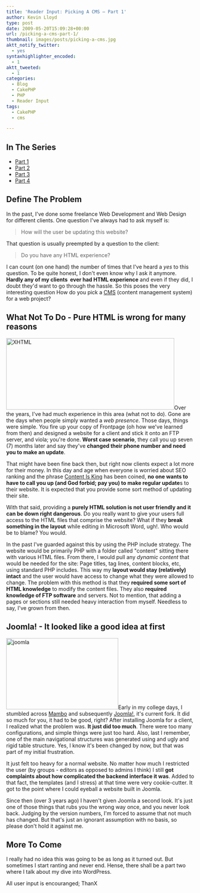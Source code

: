 ```yaml
---
title: 'Reader Input: Picking A CMS – Part 1'
author: Kevin Lloyd
type: post
date: 2009-05-20T15:09:28+00:00
url: /picking-a-cms-part-1/
thumbnail: images/posts/picking-a-cms.jpg
aktt_notify_twitter:
  - yes
syntaxhighlighter_encoded:
  - 1
aktt_tweeted:
  - 1
categories:
  - Blog
  - CakePHP
  - PHP
  - Reader Input
tags:
  - CakePHP
  - cms

---
```

## In The Series

  * [Part 1][1]
  * [Part 2][2]
  * [Part 3][3]
  * [Part 4][4]

## Define The Problem

In the past, I've done some freelance Web Development and Web Design for different clients. One question I've always had to ask myself is:

> How will the user be updating this website?

That question is usually preempted by a question to the client:

> Do you have any HTML experience?

I can count (on one hand) the number of times that I've heard a _yes_ to this question. To be quite honest, I don't even know why I ask it anymore. **Hardly any of my clients  ever had HTML experience** and even if they did, I doubt they'd want to go through the hassle. So this poses the very interesting question How do you pick a [CMS][5] (content management system) for a web project?

## What Not To Do - Pure HTML is wrong for many reasons

<img class="size-full wp-image-267 alignnone" title="XHTML" src="/wp-content/uploads/xhtml.jpg" alt="XHTML" width="450" height="191" srcset="/wp-content/uploads/xhtml.jpg 450w, /wp-content/uploads/xhtml-300x127.jpg 300w" sizes="(max-width: 450px) 100vw, 450px" />Over the years, I've had much experience in this area (what not to do). Gone are the days when people simply wanted a _web presence_. Those days, things were simple. You fire up your copy of Frontpage (oh how we've learned from then) and designed a website for a client and stick it onto an FTP server, and viola; you're done. **Worst case scenario**, they call you up seven (7) months later and say they've **changed their phone number and need you to make an update**.

That might have been fine back then, but right now clients expect a lot more for their money. In this day and age when everyone is worried about SEO ranking and the phrase [Content Is King][6] has been coined, **no one wants to have to call you up (and God forbid; pay you) to make regular update**s to their website. It is expected that you provide some sort method of updating their site.

With that said, providing a **purely HTML solution is not user friendly and it can be down right dangerous**. Do you really want to give your users full access to the HTML files that comprise the website? What if they **break something in the layout** while editing in Microsoft Word, ugh!. Who would be to blame? You would.

In the past I've guarded against this by using the PHP include strategy. The website would be primarily PHP with a folder called "content" sitting there with various HTML files. From there, I would pull any _dynamic content_ that would be needed for the site: Page titles, tag lines, content blocks, etc, using standard PHP includes. This way my **layout would stay (relatively) intact** and the user would have access to change what they were allowed to change. The problem with this method is that they **required some sort of HTML knowledge** to modify the content files. They also **required knowledge of FTP software** and servers. Not to mention, that adding a pages or sections still needed heavy interaction from myself. Needless to say, I've grown from then.

## Joomla! - It looked like a good idea at first

<img class="size-medium wp-image-519 alignright" title="joomla" src="/wp-content/uploads/joomla-300x190.png" alt="joomla" width="300" height="190" srcset="/wp-content/uploads/joomla-300x190.png 300w, /wp-content/uploads/joomla.png 671w" sizes="(max-width: 300px) 100vw, 300px" />Early in my college days, I stumbled across [Mambo][7] and subsequently [Joomla!][8], it's current fork. It did so much for you, it had to be good, right? After installing Joomla for a client, I realized what the problem was. **It just did too much**. There were too many configurations, and simple things were just too hard. Also, last I remember, one of the main navigational structures was generated using and ugly and rigid table structure. Yes, I know it's been changed by now, but that was part of my initial frustration.

It just felt too heavy for a normal website. No matter how much I restricted the user (by groups - editors as opposed to admins I think) I still **got complaints about how complicated the backend interface it was**. Added to that fact, the templates (and I stress) at that time were very cookie-cutter. It got to the point where I could eyeball a website built in Joomla.

Since then (over 3 years ago) I haven't given Joomla a second look. It's just one of those things that rubs you the wrong way once, and you never look back. Judging by the version numbers, I'm forced to assume that not much has changed. But that's just an ignorant assumption with no basis, so please don't hold it against me.

## More To Come

I really had no idea this was going to be as long as it turned out. But sometimes I start ranting and never end. Hense, there shall be a part two where I talk about my dive into WordPress.

All user input is encouranged; ThanX

 [1]: https://webdevelopment2.com/picking-a-cms-part-1/
 [2]: https://webdevelopment2.com/picking-a-cms-2-new-standards/
 [3]: https://webdevelopment2.com/picking-a-cms-3-wordpress-as-a-cms/
 [4]: /picking-cms-4-looking-at-drupal
 [5]: http://en.wikipedia.org/wiki/Content_management_system "Content Management System"
 [6]: http://en.wikipedia.org/wiki/Web_content#Content_is_king
 [7]: http://en.wikipedia.org/wiki/Mambo_(software)
 [8]: http://en.wikipedia.org/wiki/Joomla!